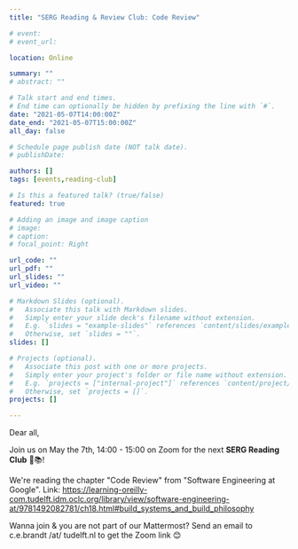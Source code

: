 ```yaml
---
title: "SERG Reading & Review Club: Code Review"

# event: 
# event_url: 

location: Online

summary: ""
# abstract: ""

# Talk start and end times.
# End time can optionally be hidden by prefixing the line with `#`.
date: "2021-05-07T14:00:00Z"
date_end: "2021-05-07T15:00:00Z"
all_day: false

# Schedule page publish date (NOT talk date).
# publishDate:

authors: []
tags: [events,reading-club]

# Is this a featured talk? (true/false)
featured: true

# Adding an image and image caption
# image:
# caption: 
# focal_point: Right

url_code: ""
url_pdf: ""
url_slides: ""
url_video: ""

# Markdown Slides (optional).
#   Associate this talk with Markdown slides.
#   Simply enter your slide deck's filename without extension.
#   E.g. `slides = "example-slides"` references `content/slides/example-slides.md`.
#   Otherwise, set `slides = ""`.
slides: []

# Projects (optional).
#   Associate this post with one or more projects.
#   Simply enter your project's folder or file name without extension.
#   E.g. `projects = ["internal-project"]` references `content/project/deep-learning/index.md`.
#   Otherwise, set `projects = []`.
projects: []

---
```



Dear all,

Join us on May the 7th, 14:00 - 15:00 on Zoom for the next **SERG Reading Club** 📖📚!

We're reading the chapter "Code Review" from "Software Engineering at Google".
Link: https://learning-oreilly-com.tudelft.idm.oclc.org/library/view/software-engineering-at/9781492082781/ch18.html#build_systems_and_build_philosophy


Wanna join & you are not part of our Mattermost?
Send an email to c.e.brandt /at/ tudelft.nl to get the Zoom link 😊

